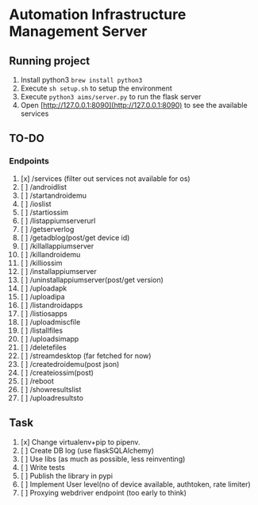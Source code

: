 # Automation Infrastructure Management Server

## Running project

1. Install python3 `brew install python3`
1. Execute `sh setup.sh` to setup the environment
1. Execute `python3 aims/server.py` to run the flask server
1. Open [http://127.0.0.1:8090](http://127.0.0.1:8090) to see the available services

## TO-DO

### Endpoints

1. [x]  /services (filter out services not available for os)
1. [ ]  /androidlist
1. [ ]  /startandroidemu
1. [ ]  /ioslist
1. [ ]  /startiossim
1. [ ]  /listappiumserverurl
1. [ ]  /getserverlog
1. [ ]  /getadblog(post/get device id)
1. [ ]  /killallappiumserver
1. [ ]  /killandroidemu
1. [ ]  /killiossim
1. [ ]  /installappiumserver
1. [ ]  /uninstallappiumserver(post/get version)
1. [ ]  /uploadapk
1. [ ]  /uploadipa
1. [ ]  /listandroidapps
1. [ ]  /listiosapps
1. [ ]  /uploadmiscfile
1. [ ]  /listallfiles
1. [ ]  /uploadsimapp
1. [ ]  /deletefiles
1. [ ]  /streamdesktop (far fetched for now)
1. [ ]  /createdroidemu(post json)
1. [ ]  /createiossim(post)
1. [ ]  /reboot
1. [ ]  /showresultslist
1. [ ]  /uploadresultsto

## Task
1. [x] Change virtualenv+pip to pipenv.
1. [ ]  Create DB log (use flaskSQLAlchemy)
1. [ ]  Use libs (as much as possible, less reinventing)
1. [ ]  Write tests
1. [ ]  Publish the library in pypi
1. [ ]  Implement User level(no of device available, authtoken, rate limiter)
1. [ ]  Proxying webdriver endpoint (too early to think)
